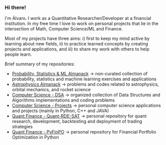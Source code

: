 ### Hi there!

I'm Álvaro. I work as a Quantitative Researcher/Developer at a financial institution. In my free time I love to work on personal projects that lie in the intersection of Math, Computer Science/ML and Finance.

Most of my projects have three aims: i) first to keep my mind active by learning about new fields, ii) to practice learned concepts by creating projects and applications, and iii) to share my work with others to help people learn.

Brief summary of my repositories:
- [Probability, Statistics & ML Almanack](https://github.com/alvarosf07/math-probability-statistics-almanack) -> non-curated collection of probability, statistics and machine learning exercises and applications
- [Astrophysics Almanack](https://github.com/alvarosf07/astrophysics-almanack) -> problems and codes related to astrophysics, orbital mechanics, and rocket science
- [Computer Science - DSA](https://github.com/alvarosf07/computer-science-DSA) -> organized collection of Data Structures and Algorithms implementations and coding problems
- [Computer Science - Projects](https://github.com/alvarosf07/computer-science-projects) -> personal computer science applications and projects (mainly in Python, C++ and JAVA)
- [Quant Finance - Quant-RDE-SAT](https://github.com/alvarosf07/Quant-RDE-SAT) -> personal repository for quant research, development, backtesting and deployment of trading strategies 
- [Quant Finance - PyFinPO](https://github.com/alvarosf07/PyFinPo) -> personal repository for Financial Portfolio Optimization in Python


<!--
**alvarosf07/alvarosf07** is a ✨ _special_ ✨ repository because its `README.md` (this file) appears on your GitHub profile.

Here are some ideas to get you started:

- 🔭 I’m currently working on ...
- 🌱 I’m currently learning ...
- 👯 I’m looking to collaborate on ...
- 🤔 I’m looking for help with ...
- 💬 Ask me about ...
- 📫 How to reach me: ...
- 😄 Pronouns: ...
- ⚡ Fun fact: ...
-->
